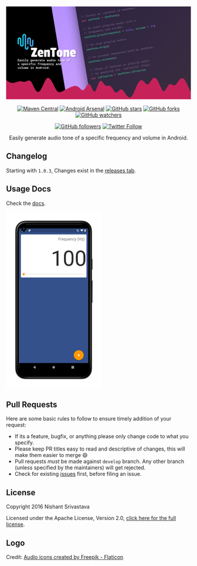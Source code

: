 ![Image](img/github_banner.png)

<center>

[![Maven Central](https://maven-badges.herokuapp.com/maven-central/com.github.nisrulz/zentone/badge.svg)](https://maven-badges.herokuapp.com/maven-central/com.github.nisrulz/zentone) [![Android Arsenal](https://img.shields.io/badge/Android%20Arsenal-Zentone-green.svg?style=true)](https://android-arsenal.com/details/1/3470) [![GitHub stars](https://img.shields.io/github/stars/nisrulz/zentone.svg?style=social&label=Star)](https://github.com/nisrulz/zentone) [![GitHub forks](https://img.shields.io/github/forks/nisrulz/zentone.svg?style=social&label=Fork)](https://github.com/nisrulz/zentone/fork) [![GitHub watchers](https://img.shields.io/github/watchers/nisrulz/zentone.svg?style=social&label=Watch)](https://github.com/nisrulz/zentone)

[![GitHub followers](https://img.shields.io/github/followers/nisrulz.svg?style=social&label=Follow)](https://github.com/nisrulz/zentone) [![Twitter Follow](https://img.shields.io/twitter/follow/nisrulz.svg?style=social)](https://twitter.com/nisrulz)

Easily generate audio tone of a specific frequency and volume in Android.

</center>

## Changelog

Starting with `1.0.3`, Changes exist in the [releases tab](https://github.com/nisrulz/zentone/releases).

## Usage Docs

Check the [docs](docs.md).

<img src=img/sc_1.png height=480 />

## Pull Requests

Here are some basic rules to follow to ensure timely addition of your request:

- If its a feature, bugfix, or anything please only change code to what you specify.
- Please keep PR titles easy to read and descriptive of changes, this will make them easier to merge :smile:
- Pull requests _must_ be made against `develop` branch. Any other branch (unless specified by the maintainers) will get rejected.
- Check for existing [issues](https://github.com/nisrulz/zentone/issues) first, before filing an issue.

## License

Copyright 2016 Nishant Srivastava

Licensed under the Apache License, Version 2.0, [click here for the full license](/LICENSE).

## Logo

Credit: <a href="https://www.flaticon.com/free-icons/audio" title="audio icons">Audio icons created by Freepik - Flaticon</a>
